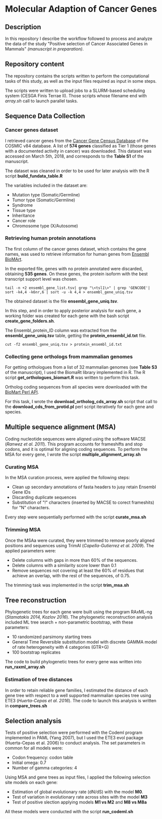 # Molecular Adaption of Cancer Genes
## Description
In this repository I describe the workflow followed to process and analyze the data of the study "Positive selection of Cancer Associated Genes in Mammals" *(manuscript in preparation)*.

## Repository content
The repository contains the scripts written to perform the computational tasks of this study, as well as the input files required as input in some steps.

The scripts were written to upload jobs to a SLURM-based scheduling system (CESGA Finis Terrae II). Those scripts whose filename end with *array.sh* call to launch parallel tasks.

## Sequence Data Collection
### Cancer genes dataset
I retrieved cancer genes from the [Cancer Gene Census Database](https://cancer.sanger.ac.uk/cosmic/census?tier=1) of the COSMIC v84 database. A list of **574 genes** classified as Tier 1 (those genes with a documented activity in cancer) was downloaded. 
This dataset was accessed on March 5th, 2018, and corresponds to the **Table S1** of the manuscript. 

The dataset was cleaned in order to be used for later analysis with the R script **build_fundata_table.R** 

The variables included in the dataset are:

* Mutation type (Somatic/Germline)
* Tumor type (Somatic/Germline)
* Syndrome
* Tissue type
* Inheritance
* Cancer role
* Chromosome type (X/Autosome)


### Retrieving human protein annotations
The first column of the cancer genes dataset, which contains the gene names, was used to retrieve information for human genes from [Ensembl BioMArt](http://www.ensembl.org/biomart/martview/4ee102879139fc3bf745f9a867064956).

In the exported file, genes with no protein annotated were discarded, obtaining **535 genes**. On these genes, the protein isoform with the best transcript support level was chosen.

```{bash, filter_genes}
tail -n +2 ensembl_gene_list.tsv| grep "\<tsl1\>" | grep 'GENCODE'| sort -k4,4 -k6nr,6 | sort -u -k 4,4 > ensembl_gene_uniq.tsv
```

The obtained dataset is the file **ensembl_gene_uniq.tsv**.

In this step, and in order to apply posterior analysis for each gene, a working folder was created for each gene with the bash script **create_gene_folders.sh**.

The Ensembl_protein_ID column was extracted from the **ensembl_gene_uniq.tsv** table, getting the **protein_ensembl_id.txt** file.
```{bash}
cut -f2 ensembl_gene_uniq.tsv > protein_ensembl_id.txt
```
### Collecting gene orthologs from mammalian genomes
For getting orthologues from a list of 32 mammalian genomes (see **Table S3** of the manuscript), I used the BiomaRt library implemented in R. The R script **get_orthologues_biomart.R** was written to perform this task.

Ortholog coding sequences from all species were downloaded with the [BioMart Perl API](http://www.ensembl.org/info/data/biomart/biomart_perl_api.html#biomartperl).

For this task, I wrote the **download_ortholog_cds_array.sh** script that call to the **download_cds_from_protid.pl** perl script iteratively for each gene and species.

## Multiple sequence alignment (MSA)
Coding nucleotide sequences were aligned using the software MACSE (*Ranwez et al. 2011*). This program accounts for frameshifts and stop codons, and it is optimal for aligning coding sequences. To perform the MSA for every gene, I wrote the script **multiple_alignment_array.sh**

### Curating MSA
In the MSA curation process, were applied the following steps:

* Clean up secondary annotations of fasta headers to jusy retain Ensembl Gene IDs
* Discarding duplicate sequences
* Substitution of "!" characters (inserted by MACSE to corect frameshits) for "N" characters.

Every step were sequentially performed with the script **curate_msa.sh**

### Trimming MSA
Once the MSAa were curated, they were trimmed to remove poorly aligned positions and sequences using TrimAl (*Capella-Gutierrez et al. 2009*).
The applied  parameters were:

* Delete columns with gaps in more than 60% of the sequences.
* Delete columns with a similarity score lower than 0.1
* Remove sequences not covering at least the 60% of residues that achieve an overlap, with the rest of the sequences, of 0.75.

The trimming task was implemented in the script **trim_msa.sh** 

## Tree reconstruction
Phylogenetic trees for each gene were built using the program RAxML-ng (*Stamatakis 2014, Kozlov 2016*). The phylogenetic reconstruction analysis included ML tree search + non-parametric bootstrap, with these parameters:

  * 10 randomized parsimony starting trees
  * General Time Reversible substitution model with discrete GAMMA model of rate heterogeneity with 4 categories (GTR+G)
  * 100 bootstrap replicates
  
The code to build phylogenetic trees for every gene was written into **run_raxml_array.sh**

### Estimation of tree distances
In order to retain reliable gene families, I estimated the distance of each gene tree with respect to a well supported mammalian species tree using ETE3 (*Huerta-Cepas et al. 2016*). The code to launch this analysis is written in **compare_trees.sh**

## Selection analysis
Tests of positive selection were performed with the Codeml program implemented in PAML (Yang 2007), but I used the ETE3 evol package (Huerta-Cepas et al. 2006) to conduct analysis. The set parameters in common for all models were:

  * Codon frequency: codon table
  * Initial omega: 0.7
  * Number of gamma categories: 4

Using MSA and gene trees as input files, I applied the following selection site models on each gene:

  * Estimation of global evolutionary rate (dN/dS) with the model **M0**.
  * Test of variation in evolutionary rate across sites with the model **M3**
  * Test of positive slection applying models **M1 vs M2** and **M8 vs M8a**

All these models were conducted with the script **run_codeml.sh**
